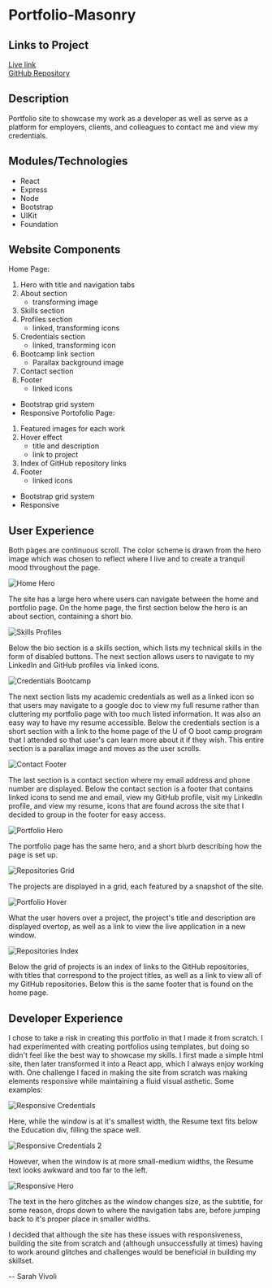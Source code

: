 # Portfolio-Masonry

## Links to Project

[Live link](https://sarahvivoliportfolio.herokuapp.com/)  
[GitHub Repository](https://github.com/svivoli/portfolio-Masonry)

## Description

Portfolio site to showcase my work as a developer as well as serve as a platform for employers, clients, and colleagues to contact me and view my credentials.

## Modules/Technologies

- React
- Express
- Node
- Bootstrap
- UIKit
- Foundation

## Website Components

Home Page:
1. Hero with title and navigation tabs
2. About section
    - transforming image
3. Skills section
4. Profiles section
    - linked, transforming icons
5. Credentials section
    - linked, transforming icon
6. Bootcamp link section
    - Parallax background image
7. Contact section
8. Footer
    - linked icons
- Bootstrap grid system
- Responsive
Portofolio Page:
1. Featured images for each work
2. Hover effect
    - title and description
    - link to project
3. Index of GitHub repository links
4. Footer
    - linked icons
- Bootstrap grid system
- Responsive

## User Experience

Both pages are continuous scroll. The color scheme is drawn from the hero image which was chosen to reflect where I live and to create a tranquil mood throughout the page.

![Home Hero](homehero.png)

The site has a large hero where users can navigate between the home and portfolio page. On the home page, the first section below the hero is an about section, containing a short bio.

![Skills Profiles](skillsprofiles.png)

Below the bio section is a skills section, which lists my technical skills in the form of disabled buttons. The next section allows users to navigate to my LinkedIn and GitHub profiles via linked icons.

![Credentials Bootcamp](credentialsbootcamp.png)

The next section lists my academic credentials as well as a linked icon so that users may navigate to a google doc to view my full resume rather than cluttering my portfolio page with too much listed information. It was also an easy way to have my resume accessible. Below the credentials section is a short section with a link to the home page of the U of O boot camp program that I attended so that user's can learn more about it if they wish. This entire section is a parallax image and moves as the user scrolls.

![Contact Footer](contactfooter.png)

The last section is a contact section where my email address and phone number are displayed. Below the contact section is a footer that contains linked icons to send me and email, view my GitHub profile, visit my LinkedIn profile, and view my resume, icons that are found across the site that I decided to group in the footer for easy access.

![Portfolio Hero](portfoliohero.png)

The portfolio page has the same hero, and a short blurb describing how the page is set up.

![Repositories Grid](repositoriesgrid.png)

The projects are displayed in a grid, each featured by a snapshot of the site.

![Portfolio Hover](portfoliohover.png)

What the user hovers over a project, the project's title and description are displayed overtop, as well as a link to view the live application in a new window.

![Repositories Index](repositoriesindex.png)

Below the grid of projects is an index of links to the GitHub repositories, with titles that correspond to the project titles, as well as a link to view all of my GitHub repositories. Below this is the same footer that is found on the home page.

## Developer Experience

I chose to take a risk in creating this portfolio in that I made it from scratch. I had experimented with creating portfolios using templates, but doing so didn't feel like the best way to showcase my skills. I first made a simple html site, then later transformed it into a React app, which I always enjoy working with. One challenge I faced in making the site from scratch was making elements responsive while maintaining a fluid visual asthetic. Some examples:

![Responsive Credentials](responsive1.png)

Here, while the window is at it's smallest width, the Resume text fits below the Education div, filling the space well.

![Responsive Credentials 2](responsive2.png)

However, when the window is at more small-medium widths, the Resume text looks awkward and too far to the left.

![Responsive Hero](responsive3.png)

The text in the hero glitches as the window changes size, as the subtitle, for some reason, drops down to where the navigation tabs are, before jumping back to it's proper place in smaller widths.

I decided that although the site has these issues with responsiveness, building the site from scratch and (although unsuccessfully at times) having to work around glitches and challenges would be beneficial in building my skillset.

-- Sarah Vivoli